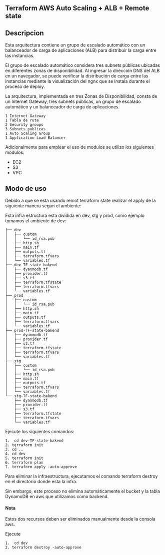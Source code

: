 ## Terraform AWS Auto Scaling + ALB + Remote state
## Descripcion

Esta arquitectura contiene un grupo de escalado automático con un balanceador de carga de aplicaciones (ALB) para distribuir la carga entre las instancias. 

El grupo de escalado automático considera tres subnets públicas ubicadas en diferentes zonas de disponibilidad. Al ingresar la dirección DNS del ALB en un navegador, se puede verificar la distribución de carga entre las instancias mediante la visualización del ngnx que se instala durante el proceso de deploy.

La arquitectura, implementada en tres Zonas de Disponibilidad, consta de un Internet Gateway, tres subnets públicas, un grupo de escalado automático y un balanceador de carga de aplicaciones.
```
1 Internet Gateway
1 Tabla de rute
2 Security groups
3 Subnets publicas
1 Auto Scaling Group
1 Application Load Balancer
```
Adicionalmente para emplear el uso de modulos se utilizo los siguientes modulos:
- EC2
- S3
- VPC

## Modo de uso

Debido a que se esta usando remot terraform state realizar el apply de la siguiente manera segun el ambiente:

Esta infra estructura esta dividida en dev, stg y prod, como ejemplo tomamos el ambiente de dev:
```
├── dev
│   ├── custom
│   │   └── id_rsa.pub
│   ├── http.sh
│   ├── main.tf
│   ├── outputs.tf
│   ├── terraform.tfvars
│   └── variables.tf
├── dev-TF-state-bakend
│   ├── dyanmodb.tf
│   ├── provider.tf
│   ├── s3.tf
│   ├── terraform.tfstate
│   ├── terraform.tfvars
│   └── variables.tf
├── prod
│   ├── custom
│   │   └── id_rsa.pub
│   ├── http.sh
│   ├── main.tf
│   ├── outputs.tf
│   ├── terraform.tfvars
│   └── variables.tf
├── prod-TF-state-bakend
│   ├── dyanmodb.tf
│   ├── provider.tf
│   ├── s3.tf
│   ├── terraform.tfstate
│   ├── terraform.tfvars
│   └── variables.tf
├── stg
│   ├── custom
│   │   └── id_rsa.pub
│   ├── http.sh
│   ├── main.tf
│   ├── outputs.tf
│   ├── terraform.tfvars
│   └── variables.tf
└── stg-TF-state-bakend
    ├── dyanmodb.tf
    ├── provider.tf
    ├── s3.tf
    ├── terraform.tfstate
    ├── terraform.tfvars
    └── variables.tf
```
Ejecute los siguientes comandos:
```
1.  cd dev-TF-state-bakend
2. terraform init
3. cd ..
4. cd dev
5. terraform init
6. terraform plan
7. terraform apply -auto-approve
```
Para eliminar la infraestructura, ejecutamos el comando terraform destroy en el directorio donde esta la infra. 

Sin embargo, este proceso no elimina automáticamente el bucket y la tabla DynamoDB en aws que utilizamos como backend.
#### Nota
Estos dos recursos deben ser eliminados manualmente desde la consola aws.

Ejecute
```
1.  cd dev
2. terraform destroy -auto-approve
```
